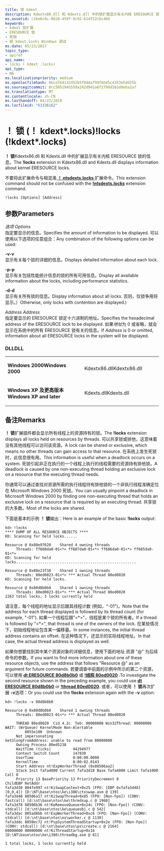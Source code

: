 ```yaml
---
title: 锁 kdext
description: Kdextx86.dll 和 Kdexts.dll 中的锁扩展显示有关内核 ERESOURCE 锁的信息。
ms.assetid: c1be6c6c-0028-459f-9c92-61df52cbc4b6
keywords:
- kdext 锁扩展
- ERESOURCE 锁
- 死锁
- 锁 kdext.locks Windows 调试
ms.date: 05/23/2017
topic_type:
- apiref
api_name:
- locks ( kdext .locks)
api_type:
- NA
ms.localizationpriority: medium
ms.openlocfilehash: 6bcef64132d52b5f0d4af99fbb45c4353e5dd25b
ms.sourcegitcommit: 0cc5051945559a242d941a6f2799d161d8eba2a7
ms.translationtype: MT
ms.contentlocale: zh-CN
ms.lasthandoff: 04/23/2019
ms.locfileid: "63336162"
---
```

# <a name="locks-kdextlocks"></a><span data-ttu-id="a0431-107">！ 锁 (！ kdext\*.locks)</span><span class="sxs-lookup"><span data-stu-id="a0431-107">!locks (!kdext\*.locks)</span></span>


<span data-ttu-id="a0431-108">**！ 锁**Kdextx86.dll 和 Kdexts.dll 中的扩展显示有关内核 ERESOURCE 锁的信息。</span><span class="sxs-lookup"><span data-stu-id="a0431-108">The **!locks** extension in Kdextx86.dll and Kdexts.dll displays information about kernel ERESOURCE locks.</span></span>

<span data-ttu-id="a0431-109">不要将此扩展命令与相混淆[ **！ ntsdexts.locks** ](-locks---ntsdexts-locks-.md)扩展命令。</span><span class="sxs-lookup"><span data-stu-id="a0431-109">This extension command should not be confused with the [**!ntsdexts.locks**](-locks---ntsdexts-locks-.md) extension command.</span></span>

```dbgcmd
!locks [Options] [Address]
```

## <a name="span-idddkkdextlocksdbgspanspan-idddkkdextlocksdbgspanparameters"></a><span data-ttu-id="a0431-110"><span id="ddk__kdext__locks_dbg"></span><span id="DDK__KDEXT__LOCKS_DBG"></span>参数</span><span class="sxs-lookup"><span data-stu-id="a0431-110"><span id="ddk__kdext__locks_dbg"></span><span id="DDK__KDEXT__LOCKS_DBG"></span>Parameters</span></span>


<span data-ttu-id="a0431-111"><span id="_______Options______"></span><span id="_______options______"></span><span id="_______OPTIONS______"></span> *选项* </span><span class="sxs-lookup"><span data-stu-id="a0431-111"><span id="_______Options______"></span><span id="_______options______"></span><span id="_______OPTIONS______"></span> *Options* </span></span>  
<span data-ttu-id="a0431-112">指定要显示的信息。</span><span class="sxs-lookup"><span data-stu-id="a0431-112">Specifies the amount of information to be displayed.</span></span> <span data-ttu-id="a0431-113">可以使用以下选项的任意组合：</span><span class="sxs-lookup"><span data-stu-id="a0431-113">Any combination of the following options can be used:</span></span>

<span data-ttu-id="a0431-114"><span id="-v"></span><span id="-V"></span> **-v**</span><span class="sxs-lookup"><span data-stu-id="a0431-114"><span id="-v"></span><span id="-V"></span>**-v**</span></span>  
<span data-ttu-id="a0431-115">显示有关每个锁的详细的信息。</span><span class="sxs-lookup"><span data-stu-id="a0431-115">Displays detailed information about each lock.</span></span>

<span data-ttu-id="a0431-116"><span id="-p"></span><span id="-P"></span> **-p**</span><span class="sxs-lookup"><span data-stu-id="a0431-116"><span id="-p"></span><span id="-P"></span>**-p**</span></span>  
<span data-ttu-id="a0431-117">显示有关包括性能统计信息的锁的所有可用信息。</span><span class="sxs-lookup"><span data-stu-id="a0431-117">Display all available information about the locks, including performance statistics.</span></span>

<span data-ttu-id="a0431-118"><span id="-d"></span><span id="-D"></span> **-d**</span><span class="sxs-lookup"><span data-stu-id="a0431-118"><span id="-d"></span><span id="-D"></span>**-d**</span></span>  
<span data-ttu-id="a0431-119">显示有关所有锁的信息。</span><span class="sxs-lookup"><span data-stu-id="a0431-119">Display information about all locks.</span></span> <span data-ttu-id="a0431-120">否则，仅锁争用将显示。）</span><span class="sxs-lookup"><span data-stu-id="a0431-120">Otherwise, only locks with contention are displayed.)</span></span>

<span data-ttu-id="a0431-121"><span id="_______Address______"></span><span id="_______address______"></span><span id="_______ADDRESS______"></span> *Address* </span><span class="sxs-lookup"><span data-stu-id="a0431-121"><span id="_______Address______"></span><span id="_______address______"></span><span id="_______ADDRESS______"></span> *Address* </span></span>  
<span data-ttu-id="a0431-122">指定要显示的 ERESOURCE 锁定十六进制的地址。</span><span class="sxs-lookup"><span data-stu-id="a0431-122">Specifies the hexadecimal address of the ERESOURCE lock to be displayed.</span></span> <span data-ttu-id="a0431-123">如果*地址*为 0 或省略，就会显示在系统中的所有 ERESOURCE 锁有关的信息。</span><span class="sxs-lookup"><span data-stu-id="a0431-123">If *Address* is 0 or omitted, information about all ERESOURCE locks in the system will be displayed.</span></span>

### <a name="span-iddllspanspan-iddllspandll"></a><span data-ttu-id="a0431-124"><span id="DLL"></span><span id="dll"></span>DLL</span><span class="sxs-lookup"><span data-stu-id="a0431-124"><span id="DLL"></span><span id="dll"></span>DLL</span></span>

<table>
<colgroup>
<col width="50%" />
<col width="50%" />
</colgroup>
<tbody>
<tr class="odd">
<td align="left"><p><span data-ttu-id="a0431-125"><strong>Windows 2000</strong></span><span class="sxs-lookup"><span data-stu-id="a0431-125"><strong>Windows 2000</strong></span></span></p></td>
<td align="left"><p><span data-ttu-id="a0431-126">Kdextx86.dll</span><span class="sxs-lookup"><span data-stu-id="a0431-126">Kdextx86.dll</span></span></p></td>
</tr>
<tr class="even">
<td align="left"><p><span data-ttu-id="a0431-127"><strong>Windows XP 及更高版本</strong></span><span class="sxs-lookup"><span data-stu-id="a0431-127"><strong>Windows XP and later</strong></span></span></p></td>
<td align="left"><p><span data-ttu-id="a0431-128">Kdexts.dll</span><span class="sxs-lookup"><span data-stu-id="a0431-128">Kdexts.dll</span></span></p></td>
</tr>
</tbody>
</table>

 

<a name="remarks"></a><span data-ttu-id="a0431-129">备注</span><span class="sxs-lookup"><span data-stu-id="a0431-129">Remarks</span></span>
-------

<span data-ttu-id="a0431-130">**！ 锁**扩展插件都会显示所有线程上的资源持有的锁。</span><span class="sxs-lookup"><span data-stu-id="a0431-130">The **!locks** extension displays all locks held on resources by threads.</span></span> <span data-ttu-id="a0431-131">可以共享锁或排他，这意味着没有其他线程可以访问该资源。</span><span class="sxs-lookup"><span data-stu-id="a0431-131">A lock can be shared or exclusive, which means no other threads can gain access to that resource.</span></span> <span data-ttu-id="a0431-132">在系统上发生死锁时，此信息很有用。</span><span class="sxs-lookup"><span data-stu-id="a0431-132">This information is useful when a deadlock occurs on a system.</span></span> <span data-ttu-id="a0431-133">死锁引起非正在执行的一个线程上执行的线程需要的资源持有排他锁。</span><span class="sxs-lookup"><span data-stu-id="a0431-133">A deadlock is caused by one non-executing thread holding an exclusive lock on a resource that the executing thread needs.</span></span>

<span data-ttu-id="a0431-134">你通常可以通过查找对资源所需的执行线程持有排他锁的一个非执行线程准确定位在 Microsoft Windows 2000 死锁。</span><span class="sxs-lookup"><span data-stu-id="a0431-134">You can usually pinpoint a deadlock in Microsoft Windows 2000 by finding one non-executing thread that holds an exclusive lock on a resource that is required by an executing thread.</span></span> <span data-ttu-id="a0431-135">共享锁的大多数。</span><span class="sxs-lookup"><span data-stu-id="a0431-135">Most of the locks are shared.</span></span>

<span data-ttu-id="a0431-136">下面是基本的示例 **！ 锁**输出：</span><span class="sxs-lookup"><span data-stu-id="a0431-136">Here is an example of the basic **!locks** output:</span></span>

```dbgcmd
kd> !locks
**** DUMP OF ALL RESOURCE OBJECTS ****
KD: Scanning for held locks......

Resource @ 0x80e97620    Shared 4 owning threads
     Threads: ff688da0-01<*> ff687da0-01<*> ff686da0-01<*> ff685da0-01<*> 
KD: Scanning for held locks.......................................................

Resource @ 0x80e23f38    Shared 1 owning threads
     Threads: 80ed0023-01<*> *** Actual Thread 80ed0020
KD: Scanning for held locks.

Resource @ 0x80d8b0b0    Shared 1 owning threads
     Threads: 80ed0023-01<*> *** Actual Thread 80ed0020
2263 total locks, 3 locks currently held
```

<span data-ttu-id="a0431-137">请注意，每个线程的地址显示后跟其线程计数 (例如，"-01")。</span><span class="sxs-lookup"><span data-stu-id="a0431-137">Note that the address for each thread displayed is followed by its thread count (for example, "-01").</span></span> <span data-ttu-id="a0431-138">如果一个线程后跟"&lt;\*&gt;"，线程是某个锁的所有者。</span><span class="sxs-lookup"><span data-stu-id="a0431-138">If a thread is followed by "&lt;\*&gt;", that thread is one of the owners of the lock.</span></span> <span data-ttu-id="a0431-139">在某些情况下，初始线程地址包含某一偏移量。</span><span class="sxs-lookup"><span data-stu-id="a0431-139">In some instances, the initial thread address contains an offset.</span></span> <span data-ttu-id="a0431-140">在这种情况下，还显示的实际线程地址。</span><span class="sxs-lookup"><span data-stu-id="a0431-140">In that case, the actual thread address is displayed as well.</span></span>

<span data-ttu-id="a0431-141">如果你想要找到其中某个资源对象的详细信息，使用下面的地址 资源 "\@" 为后续命令的参数。</span><span class="sxs-lookup"><span data-stu-id="a0431-141">If you want to find more information about one of these resource objects, use the address that follows "Resource @" as an argument for future commands.</span></span> <span data-ttu-id="a0431-142">若要调查中前面的示例中所示的第二个资源，可以使用 [**dt ERESOURCE 80d8b0b0**](dt--display-type-.md) 或 [ **!线程 80ed0020**](-thread.md) .</span><span class="sxs-lookup"><span data-stu-id="a0431-142">To investigate the second resource shown in the preceding example, you could use [**dt ERESOURCE 80d8b0b0**](dt--display-type-.md) or [**!thread 80ed0020**](-thread.md).</span></span> <span data-ttu-id="a0431-143">或者，可以使用 **！ 锁**再次扩展 **-v**选项：</span><span class="sxs-lookup"><span data-stu-id="a0431-143">Or you could use the **!locks** extension again with the **-v** option:</span></span>

```dbgcmd
kd> !locks -v 80d8b0b0

Resource @ 0x80d8b0b0    Shared 1 owning threads
     Threads: 80ed0023-01<*> *** Actual Thread 80ed0020

     THREAD 80ed0020  Cid 4.2c  Teb: 00000000 Win32Thread: 00000000 WAIT: (WrQueue) KernelMode Non-Alertable
         8055e100  Unknown
     Not impersonating
GetUlongFromAddress: unable to read from 00000000
     Owning Process 80ed5238
     WaitTime (ticks)          44294977
     Context Switch Count      147830             
     UserTime                  0:00:00.0000
     KernelTime                0:00:02.0143
     Start Address nt!ExpWorkerThread (0x80506aa2)
     Stack Init fafa4000 Current fafa3d18 Base fafa4000 Limit fafa1000 Call 0
     Priority 13 BasePriority 13 PriorityDecrement 0
ChildEBP RetAddr  
fafa3d30 804fe997 nt!KiSwapContext+0x25 (FPO: [EBP 0xfafa3d48] [0,0,4]) [D:\NT\base\ntos\ke\i386\ctxswap.asm @ 139]
fafa3d48 80506a17 nt!KiSwapThread+0x85 (FPO: [Non-Fpo]) (CONV: fastcall) [d:\nt\base\ntos\ke\thredsup.c @ 1960]
fafa3d78 80506b36 nt!KeRemoveQueue+0x24c (FPO: [Non-Fpo]) (CONV: stdcall) [d:\nt\base\ntos\ke\queueobj.c @ 542]
fafa3dac 805ad8bb nt!ExpWorkerThread+0xc6 (FPO: [Non-Fpo]) (CONV: stdcall) [d:\nt\base\ntos\ex\worker.c @ 1130]
fafa3ddc 8050ec72 nt!PspSystemThreadStartup+0x2e (FPO: [Non-Fpo]) (CONV: stdcall) [d:\nt\base\ntos\ps\create.c @ 2164]
00000000 00000000 nt!KiThreadStartup+0x16 [D:\NT\base\ntos\ke\i386\threadbg.asm @ 81]

1 total locks, 1 locks currently held
```
